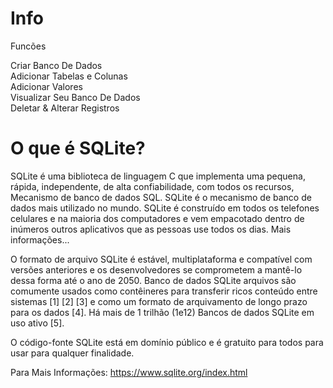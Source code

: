 # Info

Funcões<br>

Criar Banco De Dados<br>
Adicionar Tabelas e Colunas<br>
Adicionar Valores<br>
Visualizar Seu Banco De Dados<br>
Deletar & Alterar Registros<br>

# O que é SQLite?
SQLite é uma biblioteca de linguagem C que implementa uma pequena, rápida, independente, de alta confiabilidade, com todos os recursos, Mecanismo de banco de dados SQL. SQLite é o mecanismo de banco de dados mais utilizado no mundo. SQLite é construído em todos os telefones celulares e na maioria dos computadores e vem empacotado dentro de inúmeros outros aplicativos que as pessoas use todos os dias. Mais informações...<br>

O formato de arquivo SQLite é estável, multiplataforma e compatível com versões anteriores e os desenvolvedores se comprometem a mantê-lo dessa forma até o ano de 2050. Banco de dados SQLite arquivos são comumente usados como contêineres para transferir ricos conteúdo entre sistemas [1] [2] [3] e como um formato de arquivamento de longo prazo para os dados [4]. Há mais de 1 trilhão (1e12) Bancos de dados SQLite em uso ativo [5].<br>

O código-fonte SQLite está em domínio público e é gratuito para todos para usar para qualquer finalidade.<br>

Para Mais Informações: https://www.sqlite.org/index.html
